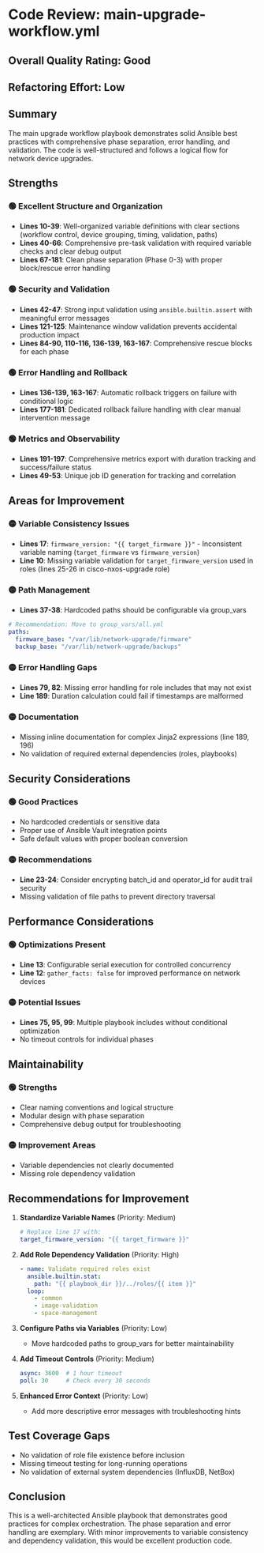 # Code Review: main-upgrade-workflow.yml

## Overall Quality Rating: **Good**
## Refactoring Effort: **Low**

## Summary
The main upgrade workflow playbook demonstrates solid Ansible best practices with comprehensive phase separation, error handling, and validation. The code is well-structured and follows a logical flow for network device upgrades.

## Strengths

### 🟢 Excellent Structure and Organization
- **Lines 10-39**: Well-organized variable definitions with clear sections (workflow control, device grouping, timing, validation, paths)
- **Lines 40-66**: Comprehensive pre-task validation with required variable checks and clear debug output
- **Lines 67-181**: Clean phase separation (Phase 0-3) with proper block/rescue error handling

### 🟢 Security and Validation
- **Lines 42-47**: Strong input validation using `ansible.builtin.assert` with meaningful error messages
- **Lines 121-125**: Maintenance window validation prevents accidental production impact
- **Lines 84-90, 110-116, 136-139, 163-167**: Comprehensive rescue blocks for each phase

### 🟢 Error Handling and Rollback
- **Lines 136-139, 163-167**: Automatic rollback triggers on failure with conditional logic
- **Lines 177-181**: Dedicated rollback failure handling with clear manual intervention message

### 🟢 Metrics and Observability
- **Lines 191-197**: Comprehensive metrics export with duration tracking and success/failure status
- **Lines 49-53**: Unique job ID generation for tracking and correlation

## Areas for Improvement

### 🟡 Variable Consistency Issues
- **Lines 17**: `firmware_version: "{{ target_firmware }}"` - Inconsistent variable naming (`target_firmware` vs `firmware_version`)
- **Line 10**: Missing variable validation for `target_firmware_version` used in roles (lines 25-26 in cisco-nxos-upgrade role)

### 🟡 Path Management
- **Lines 37-38**: Hardcoded paths should be configurable via group_vars
```yaml
# Recommendation: Move to group_vars/all.yml
paths:
  firmware_base: "/var/lib/network-upgrade/firmware"  
  backup_base: "/var/lib/network-upgrade/backups"
```

### 🟡 Error Handling Gaps
- **Lines 79, 82**: Missing error handling for role includes that may not exist
- **Line 189**: Duration calculation could fail if timestamps are malformed

### 🟡 Documentation
- Missing inline documentation for complex Jinja2 expressions (line 189, 196)
- No validation of required external dependencies (roles, playbooks)

## Security Considerations

### 🟢 Good Practices
- No hardcoded credentials or sensitive data
- Proper use of Ansible Vault integration points
- Safe default values with proper boolean conversion

### 🟡 Recommendations
- **Line 23-24**: Consider encrypting batch_id and operator_id for audit trail security
- Missing validation of file paths to prevent directory traversal

## Performance Considerations

### 🟢 Optimizations Present
- **Line 13**: Configurable serial execution for controlled concurrency
- **Line 12**: `gather_facts: false` for improved performance on network devices

### 🟡 Potential Issues
- **Lines 75, 95, 99**: Multiple playbook includes without conditional optimization
- No timeout controls for individual phases

## Maintainability

### 🟢 Strengths
- Clear naming conventions and logical structure
- Modular design with phase separation
- Comprehensive debug output for troubleshooting

### 🟡 Improvement Areas
- Variable dependencies not clearly documented
- Missing role dependency validation

## Recommendations for Improvement

1. **Standardize Variable Names** (Priority: Medium)
   ```yaml
   # Replace line 17 with:
   target_firmware_version: "{{ target_firmware }}"
   ```

2. **Add Role Dependency Validation** (Priority: High)
   ```yaml
   - name: Validate required roles exist
     ansible.builtin.stat:
       path: "{{ playbook_dir }}/../roles/{{ item }}"
     loop:
       - common
       - image-validation
       - space-management
   ```

3. **Configure Paths via Variables** (Priority: Low)
   - Move hardcoded paths to group_vars for better maintainability

4. **Add Timeout Controls** (Priority: Medium)
   ```yaml
   async: 3600  # 1 hour timeout
   poll: 30     # Check every 30 seconds
   ```

5. **Enhanced Error Context** (Priority: Low)
   - Add more descriptive error messages with troubleshooting hints

## Test Coverage Gaps
- No validation of role file existence before inclusion
- Missing timeout testing for long-running operations
- No validation of external system dependencies (InfluxDB, NetBox)

## Conclusion
This is a well-architected Ansible playbook that demonstrates good practices for complex orchestration. The phase separation and error handling are exemplary. With minor improvements to variable consistency and dependency validation, this would be excellent production code.